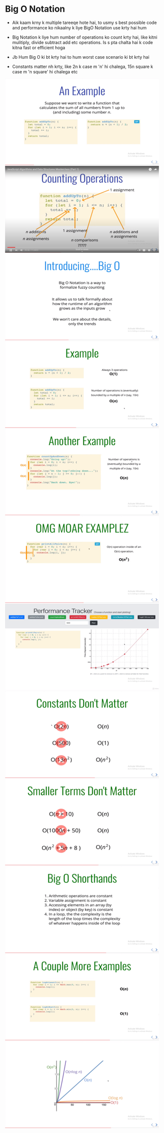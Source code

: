 <!---------------- DSA ----------------------->

<!---------------- BIG O NOTATION ---------------->

<h1> Big O Notation </h1>

* Aik kaam krny k multiple tareeqe hote hai, to usmy s best possible code and performance ko nikaalny k liye BigO Notation use krty hai hum

* Big Notation k liye hum number of operations ko count krty hai, like kitni mulitiply, divide subtract add etc operations. Is s pta chalta hai k code kitna fast or efficient hoga

* Jb Hum Big O ki bt krty hai to hum worst case scenario ki bt krty hai

* Constants matter nh krty, like 2n k case m 'n' hi chalega, 15n square k case m 'n square' hi chalega etc



<img src="./images/image3.png">
<img src="./images/image.png">
<img src="./images/image-1.png">
<img src="./images/image4.png">
<img src="./images/image5.png">
<img src="./images/image6.png">
<img src="./images/image7.png">
<img src="./images/image8.png">
<img src="./images/image9.png">
<img src="./images/image10.png">
<img src="./images/image11.png">
<img src="./images/image12.png">

